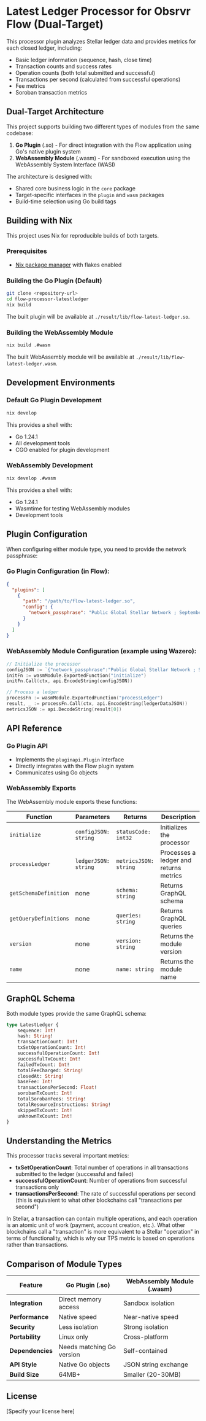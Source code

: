 # Latest Ledger Processor for Obsrvr Flow (Dual-Target)

This processor plugin analyzes Stellar ledger data and provides metrics for each closed ledger, including:
- Basic ledger information (sequence, hash, close time)
- Transaction counts and success rates
- Operation counts (both total submitted and successful)
- Transactions per second (calculated from successful operations)
- Fee metrics
- Soroban transaction metrics

## Dual-Target Architecture

This project supports building two different types of modules from the same codebase:

1. **Go Plugin** (.so) - For direct integration with the Flow application using Go's native plugin system
2. **WebAssembly Module** (.wasm) - For sandboxed execution using the WebAssembly System Interface (WASI)

The architecture is designed with:
- Shared core business logic in the `core` package
- Target-specific interfaces in the `plugin` and `wasm` packages
- Build-time selection using Go build tags

## Building with Nix

This project uses Nix for reproducible builds of both targets.

### Prerequisites

- [Nix package manager](https://nixos.org/download.html) with flakes enabled

### Building the Go Plugin (Default)

```bash
git clone <repository-url>
cd flow-processor-latestledger
nix build
```

The built plugin will be available at `./result/lib/flow-latest-ledger.so`.

### Building the WebAssembly Module

```bash
nix build .#wasm
```

The built WebAssembly module will be available at `./result/lib/flow-latest-ledger.wasm`.

## Development Environments

### Default Go Plugin Development

```bash
nix develop
```

This provides a shell with:
- Go 1.24.1
- All development tools
- CGO enabled for plugin development

### WebAssembly Development

```bash
nix develop .#wasm
```

This provides a shell with:
- Go 1.24.1
- Wasmtime for testing WebAssembly modules
- Development tools

## Plugin Configuration

When configuring either module type, you need to provide the network passphrase:

### Go Plugin Configuration (in Flow):

```json
{
  "plugins": [
    {
      "path": "/path/to/flow-latest-ledger.so",
      "config": {
        "network_passphrase": "Public Global Stellar Network ; September 2015"
      }
    }
  ]
}
```

### WebAssembly Module Configuration (example using Wazero):

```go
// Initialize the processor
configJSON := `{"network_passphrase":"Public Global Stellar Network ; September 2015"}`
initFn := wasmModule.ExportedFunction("initialize")
initFn.Call(ctx, api.EncodeString(configJSON))

// Process a ledger
processFn := wasmModule.ExportedFunction("processLedger")
result, _ := processFn.Call(ctx, api.EncodeString(ledgerDataJSON))
metricsJSON := api.DecodeString(result[0])
```

## API Reference

### Go Plugin API
- Implements the `pluginapi.Plugin` interface
- Directly integrates with the Flow plugin system
- Communicates using Go objects

### WebAssembly Exports
The WebAssembly module exports these functions:

| Function | Parameters | Returns | Description |
|----------|------------|---------|-------------|
| `initialize` | `configJSON: string` | `statusCode: int32` | Initializes the processor |
| `processLedger` | `ledgerJSON: string` | `metricsJSON: string` | Processes a ledger and returns metrics |
| `getSchemaDefinition` | none | `schema: string` | Returns GraphQL schema |
| `getQueryDefinitions` | none | `queries: string` | Returns GraphQL queries |
| `version` | none | `version: string` | Returns the module version |
| `name` | none | `name: string` | Returns the module name |

## GraphQL Schema

Both module types provide the same GraphQL schema:

```graphql
type LatestLedger {
    sequence: Int!
    hash: String!
    transactionCount: Int!
    txSetOperationCount: Int!
    successfulOperationCount: Int!
    successfulTxCount: Int!
    failedTxCount: Int!
    totalFeeCharged: String!
    closedAt: String!
    baseFee: Int!
    transactionsPerSecond: Float!
    sorobanTxCount: Int!
    totalSorobanFees: String!
    totalResourceInstructions: String!
    skippedTxCount: Int!
    unknownTxCount: Int!
}
```

## Understanding the Metrics

This processor tracks several important metrics:

- **txSetOperationCount**: Total number of operations in all transactions submitted to the ledger (successful and failed)
- **successfulOperationCount**: Number of operations from successful transactions only
- **transactionsPerSecond**: The rate of successful operations per second (this is equivalent to what other blockchains call "transactions per second")

In Stellar, a transaction can contain multiple operations, and each operation is an atomic unit of work (payment, account creation, etc.). What other blockchains call a "transaction" is more equivalent to a Stellar "operation" in terms of functionality, which is why our TPS metric is based on operations rather than transactions.

## Comparison of Module Types

| Feature | Go Plugin (.so) | WebAssembly Module (.wasm) |
|---------|----------------|-----------------------------|
| **Integration** | Direct memory access | Sandbox isolation |
| **Performance** | Native speed | Near-native speed |
| **Security** | Less isolation | Strong isolation |
| **Portability** | Linux only | Cross-platform |
| **Dependencies** | Needs matching Go version | Self-contained |
| **API Style** | Native Go objects | JSON string exchange |
| **Build Size** | 64MB+ | Smaller (20-30MB) |

## License

[Specify your license here]